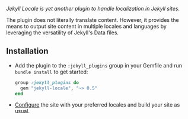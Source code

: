 ---
---

*Jekyll Locale is yet another plugin to handle localization in Jekyll sites.*

The plugin does not literally translate content. However, it provides the means to output site content in multiple locales and
languages by leveraging the versatility of Jekyll's Data files.


## Installation

- Add the plugin to the `:jekyll_plugins` group in your Gemfile and run `bundle install` to get started:

  ```ruby
  group :jekyll_plugins do
    gem "jekyll-locale", "~> 0.5"
  end
  ```

- [Configure](configuration/) the site with your preferred locales and build your site as usual.
